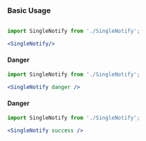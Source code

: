 ### Basic Usage

```jsx

import SingleNotify from './SingleNotify';

<SingleNotify/>
```
#### Danger

```jsx
import SingleNotify from './SingleNotify';

<SingleNotify danger />
``` 

#### Danger

```jsx
import SingleNotify from './SingleNotify';

<SingleNotify success />
``` 